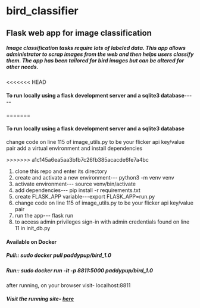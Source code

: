# bird_classifier
<h2>Flask web app for image classification</h2>
<h5>Image classification tasks require lots of labeled data. This app allows administrator to scrap 
images from the web and then helps users classify them. The app has been tailored for bird images 
but can be altered for other needs.</h5>

<<<<<<< HEAD
<h4>To run locally using a flask development server and a sqlite3 database-----</h4>
=======
<h4>To run locally using a flask development server and a sqlite3 database</h4>
<p>change code on line 115 of image_utils.py to be your flicker api key/value pair add a virtual environment and install dependencies</p>
>>>>>>> a1c145a6ea5aa3bfb7c26fb385acacde6fe7a4bc
<ol>
  <li>clone this repo and enter its directory</li>
  <li><span>create and activate a new environment---</span> python3 -m venv venv</li>
  <li><span>activate environment---</span> source venv/bin/activate</li>
  <li><span>add dependencies---</span> pip install -r requirements.txt</li>
  <li><span>create FLASK_APP variable---</span>export FLASK_APP=run.py</li>
  <li>change code on line 115 of image_utils.py to be your flicker api key/value pair</li>
  <li>run the app--- flask run</li>
  <li>to access admin privileges sign-in with admin credentials found on line 11 in init_db.py</li>
</ol>

<h4>Available on Docker</h4>
<h5>Pull::   sudo docker pull paddypup/bird_1.0</h5>
<h5>Run::  sudo docker run -it -p 8811:5000 paddypup/bird_1.0 </h5>

after running, on your browser visit-  localhost:8811

<h5>Visit the running site- <a href="http:birdimageclassifier.us-east-2.elasticbeanstalk.com/"> here</a></h5>
